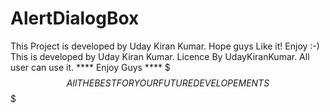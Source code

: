 # AlertDialogBox
This Project is developed by Uday Kiran Kumar. Hope guys Like it! Enjoy :-)
This is developed by Uday Kiran Kumar. 
Licence By UdayKiranKumar. All user can use it. 
**** Enjoy Guys **** 
$$$ All THE BEST FOR YOUR FUTURE DEVELOPEMENTS $$$
